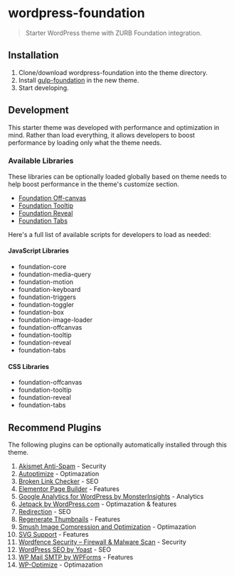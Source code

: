 # wordpress-foundation
> Starter WordPress theme with ZURB Foundation integration.

## Installation

1. Clone/download wordpress-foundation into the theme directory.
2. Install [gulp-foundation](https://github.com/bmarshall511/gulp-foundation) in the new theme.
3. Start developing.

## Development

This starter theme was developed with performance and optimization in mind. Rather than load everything, it allows developers to boost performance by loading only what the theme needs.

### Available Libraries

These libraries can be optionally loaded globally based on theme needs to help boost performance in the theme's customize section.

* [Foundation Off-canvas](https://foundation.zurb.com/sites/docs/off-canvas.html)
* [Foundation Tooltip](https://foundation.zurb.com/sites/docs/tooltip.html)
* [Foundation Reveal](https://foundation.zurb.com/sites/docs/reveal.html)
* [Foundation Tabs](https://foundation.zurb.com/sites/docs/tabs.html)

Here's a full list of available scripts for developers to load as needed:

#### JavaScript Libraries

* foundation-core
* foundation-media-query
* foundation-motion
* foundation-keyboard
* foundation-triggers
* foundation-toggler
* foundation-box
* foundation-image-loader
* foundation-offcanvas
* foundation-tooltip
* foundation-reveal
* foundation-tabs

#### CSS Libraries

* foundation-offcanvas
* foundation-tooltip
* foundation-reveal
* foundation-tabs

## Recommend Plugins

The following plugins can be optionally automatically installed through this theme.

1. [Akismet Anti-Spam](https://wordpress.org/plugins/akismet/) - Security 
2. [Autoptimize](https://wordpress.org/plugins/autoptimize/) - Optimazation
3. [Broken Link Checker](https://wordpress.org/plugins/broken-link-checker/) - SEO
4. [Elementor Page Builder](https://wordpress.org/plugins/elementor/) - Features
5. [Google Analytics for WordPress by MonsterInsights](https://wordpress.org/plugins/google-analytics-for-wordpress/) - Analytics
6. [Jetpack by WordPress.com](https://wordpress.org/plugins/jetpack/) - Optimazation &amp; features
7. [Redirection](https://wordpress.org/plugins/redirection/) - SEO
8. [Regenerate Thumbnails](https://wordpress.org/plugins/regenerate-thumbnails/) - Features
9. [Smush Image Compression and Optimization](https://wordpress.org/plugins/wp-smushit/) - Optimazation
10. [SVG Support](https://wordpress.org/plugins/svg-support/) - Features
11. [Wordfence Security – Firewall & Malware Scan](https://wordpress.org/plugins/wordfence/) - Security
12. [WordPress SEO by Yoast](https://wordpress.org/plugins/wordpress-seo/) - SEO
13. [WP Mail SMTP by WPForms](https://wordpress.org/plugins/wp-mail-smtp/) - Features
14. [WP-Optimize](https://wordpress.org/plugins/wp-optimize/) - Optimazation

